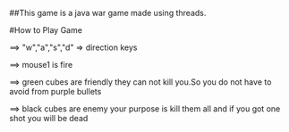 ##This game is a java war game made using threads.

#How to Play Game

==> "w","a","s","d" => direction keys

==> mouse1 is fire 

==> green cubes are friendly they can not kill you.So you do not have to avoid from purple bullets

==> black cubes are enemy your purpose is kill them all and if you got one shot you will be dead
